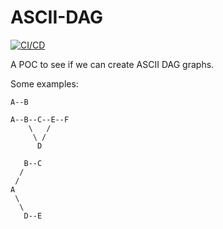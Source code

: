 # ASCII-DAG
[![CI/CD](https://github.com/samsmithnz/ASCII-DAG/actions/workflows/workflow.yml/badge.svg)](https://github.com/samsmithnz/ASCII-DAG/actions/workflows/workflow.yml)

A POC to see if we can create ASCII DAG graphs. 

Some examples: 
```
A--B

A--B--C--E--F
    \   /  
     \ /
      D

   B--C
  /
 /
A
 \
  \  
   D--E
```
